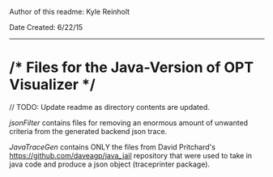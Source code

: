 Author of this readme: Kyle Reinholt 


Date Created: 6/22/15
***

/* Files for the Java-Version of OPT Visualizer */ 
==================================================

// TODO: Update readme as directory contents are updated. 

*jsonFilter* contains files for removing an enormous amount of unwanted criteria from the generated backend json trace. 

*JavaTraceGen* contains ONLY the files from David Pritchard's https://github.com/daveagp/java_jail repository that were used to take in java code and produce a json object (traceprinter package).  

